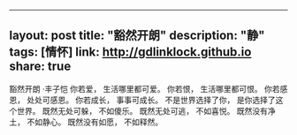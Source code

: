  ---
layout: post
title: "豁然开朗"
description: "静"
tags: [情怀]
link: http://gdlinklock.github.io
share: true
---
豁然开朗
        ·丰子恺
你若爱，
生活哪里都可爱。
你若恨，
生活哪里都可恨。
你若感恩，
处处可感恩。
你若成长，
事事可成长。
不是世界选择了你，
是你选择了这个世界。
既然无处可躲，
不如傻乐。
既然无处可逃，
不如喜悦。
既然没有净土，
不如静心。
既然没有如愿，
不如释然。
